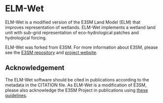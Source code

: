 ELM-Wet
================================================================================
ELM-Wet is a modified version of the E3SM Land Model (ELM) that improves representation of wetlands.
ELM-Wet implements a wetland land unit with sub-grid representation of eco-hydrological patches
and hydrological forcing.

ELM-Wet was forked from E3SM. For more information about E3SM, please see the
[E3SM repository](https://github.com/E3SM-Project/E3SM/) and [project website](https://e3sm.org).

Acknowledgement
--------------------------------------------------------------------------------
The ELM-Wet software should be cited in publications according to the metadata in the CITATION file.
As ELM-Wet is a modification of E3SM, please also acknowledge the E3SM Project in
publications using [these guidelines](https://e3sm.org/resources/policies/acknowledge-e3sm/).
